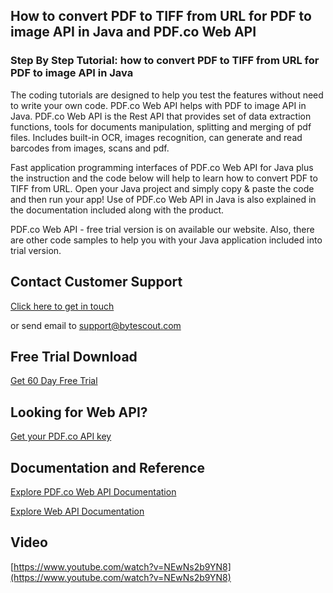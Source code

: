 ## How to convert PDF to TIFF from URL for PDF to image API in Java and PDF.co Web API

### Step By Step Tutorial: how to convert PDF to TIFF from URL for PDF to image API in Java

The coding tutorials are designed to help you test the features without need to write your own code. PDF.co Web API helps with PDF to image API in Java. PDF.co Web API is the Rest API that provides set of data extraction functions, tools for documents manipulation, splitting and merging of pdf files. Includes built-in OCR, images recognition, can generate and read barcodes from images, scans and pdf.

Fast application programming interfaces of PDF.co Web API for Java plus the instruction and the code below will help to learn how to convert PDF to TIFF from URL. Open your Java project and simply copy & paste the code and then run your app! Use of PDF.co Web API in Java is also explained in the documentation included along with the product.

PDF.co Web API - free trial version is on available our website. Also, there are other code samples to help you with your Java application included into trial version.

## Contact Customer Support

[Click here to get in touch](https://bytescout.zendesk.com/hc/en-us/requests/new?subject=PDF.co%20Web%20API%20Question)

or send email to [support@bytescout.com](mailto:support@bytescout.com?subject=PDF.co%20Web%20API%20Question) 

## Free Trial Download

[Get 60 Day Free Trial](https://bytescout.com/download/web-installer?utm_source=github-readme)

## Looking for Web API? 

[Get your PDF.co API key](https://pdf.co/documentation/api?utm_source=github-readme)

## Documentation and Reference

[Explore PDF.co Web API Documentation](https://bytescout.com/documentation/index.html?utm_source=github-readme)

[Explore Web API Documentation](https://pdf.co/documentation/api?utm_source=github-readme)

## Video

[https://www.youtube.com/watch?v=NEwNs2b9YN8](https://www.youtube.com/watch?v=NEwNs2b9YN8)